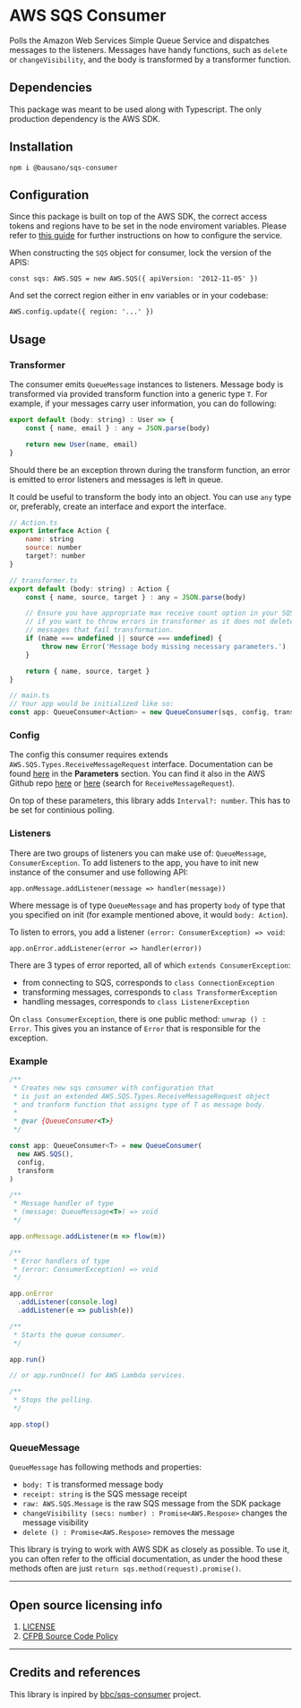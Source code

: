 # AWS SQS Consumer

Polls the Amazon Web Services Simple Queue Service and dispatches messages to the listeners.
Messages have handy functions, such as `delete` or `changeVisibility`, and the body is transformed by a transformer
function.

## Dependencies

This package was meant to be used along with Typescript. The only production dependency is the AWS SDK.

## Installation

`npm i @bausano/sqs-consumer`

## Configuration

Since this package is built on top of the AWS SDK, the correct access tokens and regions have to be
set in the node enviroment variables.
Please refer to [this guide](https://docs.aws.amazon.com/sdk-for-javascript/v2/developer-guide/configuring-the-jssdk.html)
for further instructions on how to configure the service.

When constructing the `SQS` object for consumer, lock the version of the APIS:

`const sqs: AWS.SQS = new AWS.SQS({ apiVersion: '2012-11-05' })`

And set the correct region either in env variables or in your codebase:

`AWS.config.update({ region: '...' })`

## Usage

### Transformer
The consumer emits `QueueMessage` instances to listeners.
Message body is transformed via provided transform function
into a generic type `T`. For example, if your messages carry user information, you
can do following:

```javascript
export default (body: string) : User => {
    const { name, email } : any = JSON.parse(body)

    return new User(name, email)
}
```

Should there be an exception thrown during the transform function,
an error is emitted to error listeners and messages is left
in queue.

It could be useful to transform the body into an object. You can use
`any` type or, preferably, create an interface and export the interface.

```javascript
// Action.ts
export interface Action {
    name: string
    source: number
    target?: number
}

// transformer.ts
export default (body: string) : Action {
    const { name, source, target } : any = JSON.parse(body)

    // Ensure you have appropriate max receive count option in your SQS
    // if you want to throw errors in transformer as it does not delete
    // messages that fail transformation.
    if (name === undefined || source === undefined) {
        throw new Error('Message body missing necessary parameters.')
    }

    return { name, source, target }
}

// main.ts
// Your app would be initialized like so:
const app: QueueConsumer<Action> = new QueueConsumer(sqs, config, transformer)
```

### Config
The config this consumer requires extends `AWS.SQS.Types.ReceiveMessageRequest`
interface. Documentation can be found [here](https://docs.aws.amazon.com/AWSJavaScriptSDK/latest/AWS/SQS.html#receiveMessage-property) in the
**Parameters** section.
You can find it also in the AWS Github repo [here](https://github.com/aws/aws-sdk-js/blob/master/apis/sqs-2012-11-05.normal.json) or [here](https://github.com/aws/aws-sdk-js/blob/master/clients/sqs.d.ts) (search for `ReceiveMessageRequest`).

On top of these parameters, this library adds `Interval?: number`. This has to be set for continious polling.

### Listeners
There are two groups of listeners you can make use of: `QueueMessage`, `ConsumerException`. To add listeners to the app,
you have to init new instance of the consumer and use following API:

`app.onMessage.addListener(message => handler(message))`

Where message is of type `QueueMessage` and has property `body` of type that you specified on
init (for example mentioned above, it would `body: Action`).

To listen to errors, you add a listener `(error: ConsumerException) => void`:

`app.onError.addListener(error => handler(error))`

There are 3 types of error reported, all of which `extends ConsumerException`:
- from connecting to SQS, corresponds to `class ConnectionException`
- transforming messages, corresponds to `class TransformerException`
- handling messages, corresponds to `class ListenerException`

On `class ConsumerException`, there is one public method: `unwrap () : Error`.
This gives you an instance of `Error` that is responsible for the exception.

### Example
```javascript
/**
 * Creates new sqs consumer with configuration that
 * is just an extended AWS.SQS.Types.ReceiveMessageRequest object
 * and tranform function that assigns type of T as message body.
 *
 * @var {QueueConsumer<T>}
 */

const app: QueueConsumer<T> = new QueueConsumer(
  new AWS.SQS(),
  config,
  transform
)

/**
 * Message handler of type
 * (message: QueueMessage<T>) => void
 */

app.onMessage.addListener(m => flow(m))

/**
 * Error handlers of type
 * (error: ConsumerException) => void
 */

app.onError
  .addListener(console.log)
  .addListener(e => publish(e))

/**
 * Starts the queue consumer.
 */

app.run()

// or app.runOnce() for AWS Lambda services.

/**
 * Stops the polling.
 */

app.stop()
```

### QueueMessage
`QueueMessage` has following methods and properties:

- `body: T` is transformed message body
- `receipt: string` is the SQS message receipt
- `raw: AWS.SQS.Message` is the raw SQS message from the SDK package
- `changeVisibility (secs: number) : Promise<AWS.Respose>` changes the message visibility
- `delete () : Promise<AWS.Respose>` removes the message

This library is trying to work with AWS SDK as closely as possible. To use it,
you can often refer to the official documentation, as under the hood these methods often are just
`return sqs.method(request).promise()`.

----

## Open source licensing info

1. [LICENSE](LICENSE)
2. [CFPB Source Code Policy](https://github.com/cfpb/source-code-policy/)


----

## Credits and references

This library is inpired by [bbc/sqs-consumer](https://github.com/bbc/sqs-consumer) project.
